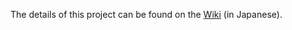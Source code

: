 The details of this project can be found on the [Wiki](https://github.com/ShoheiKIMURA389/bitBuyer-0.8.1.a/wiki) (in Japanese).
